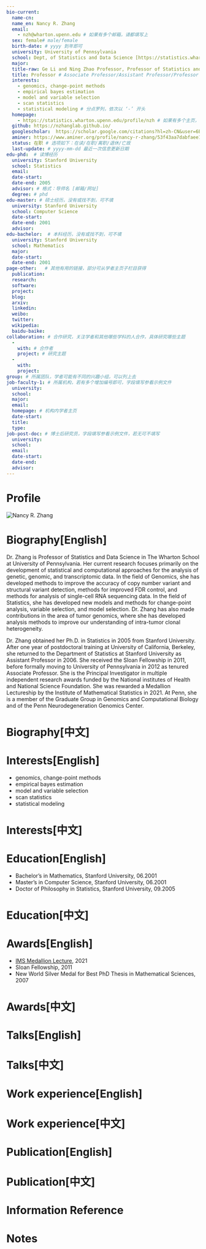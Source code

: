 ```yaml
---
bio-current:
  name-cn: 
  name_en: Nancy R. Zhang
  email: 
    - nzh@wharton.upenn.edu # 如果有多个邮箱，请都填写上
  sex: female# male/female
  birth-date: # yyyy 到年即可
  university: University of Pennsylvania 
  school: Dept, of Statistics and Data Science [https://statistics.wharton.upenn.edu/] # 格式：学院名称[学院官网链接]
  major: 
  title-raw: Ge Li and Ning Zhao Professor, Professor of Statistics and Data Science, Vice Dean of Wharton Doctoral Programs# 主页原始字符串
  title: Professor # Associate Professor/Assistant Professor/Professor
  interests: 
    - genomics, change-point methods
    - empirical bayes estimation
    - model and variable selection
    - scan statistics
    - statistical modeling # 分点罗列，依次以 ‘-’ 开头
  homepage: 
    - https://statistics.wharton.upenn.edu/profile/nzh # 如果有多个主页，请都填写上
  github: https://nzhanglab.github.io/
  googlescholar:  https://scholar.google.com/citations?hl=zh-CN&user=6EErockAAAAJ
  aminer: https://www.aminer.org/profile/nancy-r-zhang/53f43aa7dabfaee1c0ac658c # 从这里查找 https://www.aminer.org/search/person
  status: 在职 # 选项如下：在读/在职/离职/退休/亡故
  last-update: # yyyy-mm-dd 最近一次信息更新日期
edu-phd:  # 读博经历
  university: Stanford University
  school: Statistics
  email: 
  date-start: 
  date-end: 2005
  advisor: # 格式：导师名 [邮箱/网址]
  degree: # phd
edu-master: # 硕士经历，没有或找不到，可不填
  university: Stanford University
  school: Computer Science
  date-start: 
  date-end: 2001
  advisor:
edu-bachelor:  # 本科经历，没有或找不到，可不填
  university: Stanford University
  school: Mathematics
  major: 
  date-start: 
  date-end: 2001
page-other:   # 其他有用的链接，部分可从学者主页子栏目获得
  publication: 
  research: 
  software: 
  project: 
  blog: 
  arxiv: 
  linkedin: 
  weibo:
  twitter:
  wikipedia:
  baidu-baike:
collaboration: # 合作研究，关注学者和其他哪些学科的人合作，具体研究哪些主题
  - 
    with: # 合作者
    project: # 研究主题
  - 
    with: 
    project: 
group: # 所属团队，学者可能有不同的兴趣小组，可以列上去
job-faculty-1: # 所属机构，若有多个增加编号即可，字段填写参看示例文件
  university: 
  school: 
  major: 
  email: 
  homepage: # 机构内学者主页
  date-start: 
  title: 
  type: 
job-post-doc: # 博士后研究员，字段填写参看示例文件，若无可不填写
  university: 
  school: 
  email: 
  date-start: 
  date-end: 
  advisor: 
---
```


# Profile

![Nancy R. Zhang](https://faculty.wharton.upenn.edu/wp-content/uploads/2012/04/Nzh_headshot.jpg)

# Biography[English]
Dr. Zhang is Professor of Statistics and Data Science in The Wharton School at University of Pennsylvania.  Her current research focuses primarily on the development of statistical and computational approaches for the analysis of genetic, genomic, and transcriptomic data.  In the field of Genomics, she has developed methods to improve the accuracy of copy number variant and structural variant detection, methods for improved FDR control, and methods for analysis of single-cell RNA sequencing data.  In the field of Statistics, she has developed new models and methods for change-point analysis, variable selection, and model selection.  Dr. Zhang has also made contributions in the area of tumor genomics, where she has developed analysis methods to improve our understanding of intra-tumor clonal heterogeneity.

Dr. Zhang obtained her Ph.D. in Statistics in 2005 from Stanford University.  After one year of postdoctoral training at University of California, Berkeley, she returned to the Department of Statistics at Stanford University as Assistant Professor in 2006.  She received the Sloan Fellowship in 2011, before formally moving to University of Pennsylvania in 2012 as tenured Associate Professor.  She is the Principal Investigator in multiple independent research awards funded by the National institutes of Health and National Science Foundation.  She was rewarded a Medallion Lectureship by the Institute of Mathematical Statistics in 2021.  At Penn, she is a member of the Graduate Group in Genomics and Computational Biology and of the Penn Neurodegeneration Genomics Center.
# Biography[中文]

# Interests[English]
  - genomics, change-point methods
  - empirical bayes estimation
  - model and variable selection
  - scan statistics
  - statistical modeling
# Interests[中文]

# Education[English]
  - Bachelor’s in Mathematics, Stanford University, 06.2001
  - Master’s in Computer Science, Stanford University, 06.2001
  - Doctor of Philosophy in Statistics, Stanford University, 09.2005
# Education[中文]

# Awards[English]
  - [IMS Medallion Lecture](https://imstat.org/ims-special-lectures/honored-special-lecturers-recipient-list/), 2021
  - Sloan Fellowship, 2011
  - New World Silver Medal for Best PhD Thesis in Mathematical Sciences, 2007
# Awards[中文]

# Talks[English]

# Talks[中文]

# Work experience[English]

# Work experience[中文]

# Publication[English]

# Publication[中文]

# Information Reference

# Notes